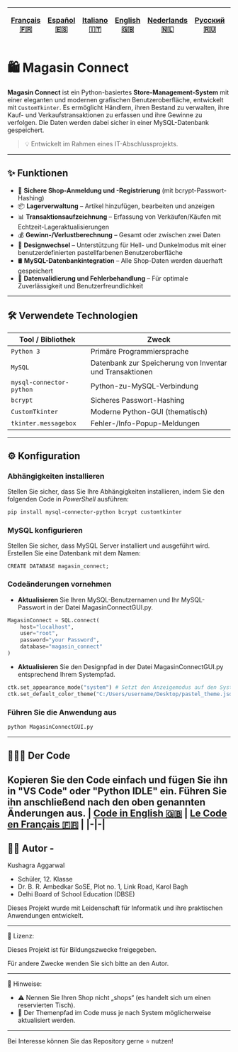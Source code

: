 | [Français 🇫🇷](/FR%20🇨🇵/README_fr.md) | [Español 🇪🇸](/ES%20🇪🇸/README_es.md) | [Italiano 🇮🇹](/IT%20🇮🇹/README_it.md) | [English 🇬🇧](/README.md) | [Nederlands 🇳🇱](/NL%20🇳🇱/README_nl.md) | [Русский 🇷🇺](/RU%20🇷🇺/README_ru.md) | [日本 🇯🇵](/JP%20🇯🇵/README_jp.md) |
|-|-|-|-|-|-|-| 
# 🛍️ Magasin Connect

**Magasin Connect** ist ein Python-basiertes **Store-Management-System** mit einer eleganten und modernen grafischen Benutzeroberfläche, entwickelt mit `CustomTkinter`. Es ermöglicht Händlern, ihren Bestand zu verwalten, ihre Kauf- und Verkaufstransaktionen zu erfassen und ihre Gewinne zu verfolgen. Die Daten werden dabei sicher in einer MySQL-Datenbank gespeichert.

> 💡 Entwickelt im Rahmen eines IT-Abschlussprojekts.

---

## ✨ Funktionen

- 🔐 **Sichere Shop-Anmeldung und -Registrierung** (mit bcrypt-Passwort-Hashing)
- 📦 **Lagerverwaltung** – Artikel hinzufügen, bearbeiten und anzeigen
- 📊 **Transaktionsaufzeichnung** – Erfassung von Verkäufen/Käufen mit Echtzeit-Lageraktualisierungen
- 💰 **Gewinn-/Verlustberechnung** – Gesamt oder zwischen zwei Daten
- 🎨 **Designwechsel** – Unterstützung für Hell- und Dunkelmodus mit einer benutzerdefinierten pastellfarbenen Benutzeroberfläche
- 🛢️ **MySQL-Datenbankintegration** – Alle Shop-Daten werden dauerhaft gespeichert
- 🧹 **Datenvalidierung und Fehlerbehandlung** – Für optimale Zuverlässigkeit und Benutzerfreundlichkeit

---

## 🛠️ Verwendete Technologien

| Tool / Bibliothek        | Zweck                                                         |
|--------------------------|---------------------------------------------------------------|
| `Python 3`               | Primäre Programmiersprache                                    |
| `MySQL`                  | Datenbank zur Speicherung von Inventar und Transaktionen      |
| `mysql-connector-python` | Python-zu-MySQL-Verbindung                                    |
| `bcrypt`                 | Sicheres Passwort-Hashing                                     |
| `CustomTkinter`          | Moderne Python-GUI (thematisch)                               |
| `tkinter.messagebox`     | Fehler-/Info-Popup-Meldungen                                  |

---
## ⚙️ Konfiguration
### Abhängigkeiten installieren
Stellen Sie sicher, dass Sie Ihre Abhängigkeiten installieren, indem Sie den folgenden Code in *PowerShell* ausführen:
```bash
pip install mysql-connector-python bcrypt customtkinter
```

### MySQL konfigurieren
Stellen Sie sicher, dass MySQL Server installiert und ausgeführt wird. Erstellen Sie eine Datenbank mit dem Namen:
```MySQL
CREATE DATABASE magasin_connect;
```

### Codeänderungen vornehmen
- **Aktualisieren** Sie Ihren MySQL-Benutzernamen und Ihr MySQL-Passwort in der Datei MagasinConnectGUI.py.
```Python
MagasinConnect = SQL.connect(
    host="localhost",
    user="root",
    password="your Password",
    database="magasin_connect"
)
```

- **Aktualisieren** Sie den Designpfad in der Datei MagasinConnectGUI.py entsprechend Ihrem Systempfad.
```Python
ctk.set_appearance_mode("system") # Setzt den Anzeigemodus auf den Systemstandard (hell oder dunkel, abhängig von den Systemeinstellungen).
ctk.set_default_color_theme("C:/Users/username/Desktop/pastel_theme.json") # Setzt das Standardfarbdesign auf ein benutzerdefiniertes Pastelldesign (wird neben diesem Code angegeben). Bitte ändern Sie den Pfad zur Designdatei entsprechend Ihrem System.
```

### Führen Sie die Anwendung aus
```bash
python MagasinConnectGUI.py
```
---

## 👨🏻‍💻 Der Code
Kopieren Sie den Code einfach und fügen Sie ihn in **"VS Code"** oder **"Python IDLE"** ein. Führen Sie ihn anschließend nach den oben genannten Änderungen aus.
| [Code in English 🇬🇧](/MagasinConnectGUI.py) | [Le Code en Français 🇫🇷](FR%20🇨🇵/MagasinConnectGUI_fr.py) |
|-|-|
---

## 🙋‍♂️ Autor - 
Kushagra Aggarwal
- Schüler, 12. Klasse
- Dr. B. R. Ambedkar SoSE, Plot no. 1, Link Road, Karol Bagh
- Delhi Board of School Education (DBSE)

Dieses Projekt wurde mit Leidenschaft für Informatik und ihre praktischen Anwendungen entwickelt.

---

📄 Lizenz:

Dieses Projekt ist für Bildungszwecke freigegeben.

Für andere Zwecke wenden Sie sich bitte an den Autor.

---

📌 Hinweise:

- ⚠️ Nennen Sie Ihren Shop nicht „shops“ (es handelt sich um einen reservierten Tisch).
- 🎨 Der Themenpfad im Code muss je nach System möglicherweise aktualisiert werden.

---

Bei Interesse können Sie das Repository gerne ⭐ nutzen!
